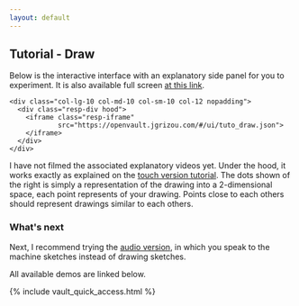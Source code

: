 ```yaml
---
layout: default
---
```


## Tutorial - Draw

Below is the interactive interface with an explanatory side panel for you to experiment. It is also available full screen [at this link](https://openvault.jgrizou.com/#/ui/tuto_draw.json).

<div class="container">
  <div class="row align-items-center justify-content-center">

    <div class="col-lg-10 col-md-10 col-sm-10 col-12 nopadding">
      <div class="resp-div hood">
        <iframe class="resp-iframe"
                src="https://openvault.jgrizou.com/#/ui/tuto_draw.json">
        </iframe>
      </div>
    </div>

  </div>
</div>

I have not filmed the associated explanatory videos yet. Under the hood, it works exactly as explained on the [touch version tutorial](../touch/). The dots shown of the right is simply a representation of the drawing into a 2-dimensional space, each point represents of your drawing. Points close to each others should represent drawings similar to each others.

### What's next

Next, I recommend trying the [audio version](../../demo/audio/), in which you speak to the machine sketches instead of drawing sketches.

All available demos are linked below.

{% include vault_quick_access.html %}
